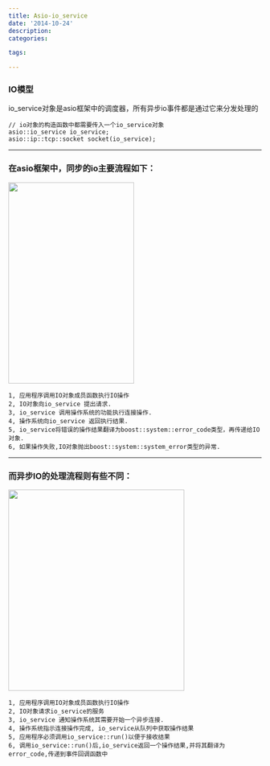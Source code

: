 ```yaml
---
title: Asio-io_service
date: '2014-10-24'
description:
categories:

tags:

---
```


### IO模型

io_service对象是asio框架中的调度器，所有异步io事件都是通过它来分发处理的

	// io对象的构造函数中都需要传入一个io_service对象
	asio::io_service io_service;
	asio::ip::tcp::socket socket(io_service);

---

### 在asio框架中，同步的io主要流程如下：

<img src="{{urls.media}}/Asio-io_service/1.jpg" alt="" width="250" height="400">

	1, 应用程序调用IO对象成员函数执行IO操作
	2, IO对象向io_service 提出请求.
	3, io_service 调用操作系统的功能执行连接操作.
	4, 操作系统向io_service 返回执行结果.
	5, io_service将错误的操作结果翻译为boost::system::error_code类型，再传递给IO对象.
	6, 如果操作失败,IO对象抛出boost::system::system_error类型的异常.

---

### 而异步IO的处理流程则有些不同：

<img src="{{urls.media}}/Asio-io_service/2.jpg" alt="" width="350" height="400">

	1, 应用程序调用IO对象成员函数执行IO操作
	2, IO对象请求io_service的服务
	3, io_service 通知操作系统其需要开始一个异步连接.
	4, 操作系统指示连接操作完成, io_service从队列中获取操作结果
	5, 应用程序必须调用io_service::run()以便于接收结果
	6, 调用io_service::run()后,io_service返回一个操作结果,并将其翻译为error_code,传递到事件回调函数中

